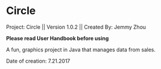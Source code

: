 # Circle

Project: Circle || Version 1.0.2 || Created By: Jemmy Zhou

**Please read User Handbook before using**

A fun, graphics project in Java that manages data from sales.

Date of creation: 7.21.2017
